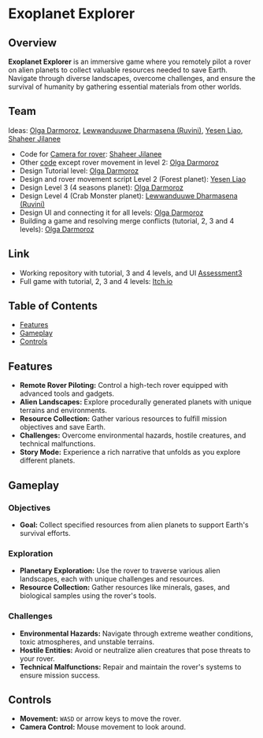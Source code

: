 # Exoplanet Explorer

## Overview

**Exoplanet Explorer** is an immersive game where you remotely pilot a rover on alien planets to collect valuable resources needed to save Earth. Navigate through diverse landscapes, overcome challenges, and ensure the survival of humanity by gathering essential materials from other worlds.

## Team
Ideas: [Olga Darmoroz](https://github.com/Oslik18), [Lewwanduuwe Dharmasena (Ruvini)](https://github.com/RuviniDharmasena), [Yesen Liao](https://github.com/ButterfishYL), [Shaheer Jilanee](https://github.com/Shaheer-Jilanee)

- Code for [Camera for rover](https://github.com/Oslik18/GameDesign/blob/Assessment3/Assets/Scripts/CameraRover.cs): [Shaheer Jilanee](https://github.com/Shaheer-Jilanee)
- Other [code](https://github.com/Oslik18/GameDesign/tree/Assessment3/Assets/Scripts) except rover movement in level 2: [Olga Darmoroz](https://github.com/Oslik18)
- Design Tutorial level: [Olga Darmoroz](https://github.com/Oslik18)
- Design and rover movement script Level 2 (Forest planet): [Yesen Liao](https://github.com/ButterfishYL)
- Design Level 3 (4 seasons planet): [Olga Darmoroz](https://github.com/Oslik18)
- Design Level 4 (Crab Monster planet): [Lewwanduuwe Dharmasena (Ruvini)](https://github.com/RuviniDharmasena)
- Design UI and connecting it for all levels: [Olga Darmoroz](https://github.com/Oslik18)
- Building a game and resolving merge conflicts (tutorial, 2, 3 and 4 levels): [Olga Darmoroz](https://github.com/Oslik18)

## Link
- Working repository with tutorial, 3 and 4 levels, and UI [Assessment3](https://github.com/Oslik18/GameDesign/tree/Assessment3)
- Full game with tutorial, 2, 3 and 4 levels: [Itch.io](https://shaheer-jilanee.itch.io/exoplanet-explorer)

## Table of Contents

- [Features](#features)
- [Gameplay](#gameplay)
- [Controls](#controls)

## Features

- **Remote Rover Piloting:** Control a high-tech rover equipped with advanced tools and gadgets.
- **Alien Landscapes:** Explore procedurally generated planets with unique terrains and environments.
- **Resource Collection:** Gather various resources to fulfill mission objectives and save Earth.
- **Challenges:** Overcome environmental hazards, hostile creatures, and technical malfunctions.
- **Story Mode:** Experience a rich narrative that unfolds as you explore different planets.

## Gameplay

### Objectives

- **Goal:** Collect specified resources from alien planets to support Earth's survival efforts.

### Exploration

- **Planetary Exploration:** Use the rover to traverse various alien landscapes, each with unique challenges and resources.
- **Resource Collection:** Gather resources like minerals, gases, and biological samples using the rover's tools.

### Challenges

- **Environmental Hazards:** Navigate through extreme weather conditions, toxic atmospheres, and unstable terrains.
- **Hostile Entities:** Avoid or neutralize alien creatures that pose threats to your rover.
- **Technical Malfunctions:** Repair and maintain the rover's systems to ensure mission success.

## Controls

- **Movement:** `WASD` or arrow keys to move the rover.
- **Camera Control:** Mouse movement to look around.
